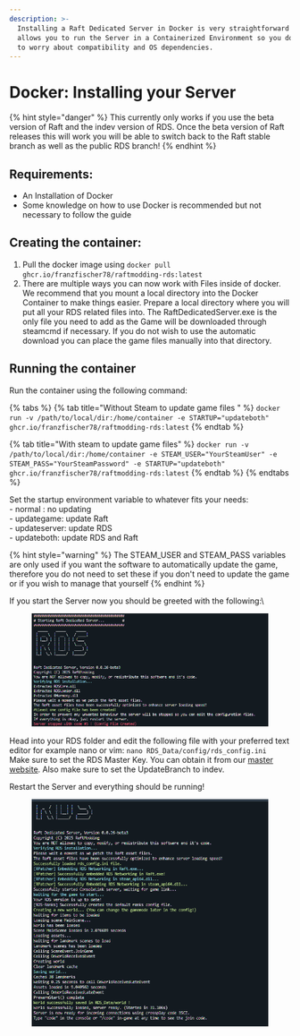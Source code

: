 ```yaml
---
description: >-
  Installing a Raft Dedicated Server in Docker is very straightforward and
  allows you to run the Server in a Containerized Environment so you don't have
  to worry about compatibility and OS dependencies.
---
```


# Docker: Installing your Server

{% hint style="danger" %}
This currently only works if you use the beta version of Raft and the indev version of RDS. Once the beta version of Raft releases this will work you will be able to switch back to the Raft stable branch as well as the public RDS branch!&#x20;
{% endhint %}

## Requirements:

* An Installation of Docker
* Some knowledge on how to use Docker is recommended but not necessary to follow the guide

## Creating the container:

1. Pull the docker image using `docker pull ghcr.io/franzfischer78/raftmodding-rds:latest`
2. There are multiple ways you can now work with Files inside of docker. We recommend that you mount a local directory into the Docker Container to make things easier. Prepare a local directory where you will put all your RDS related files into. The RaftDedicatedServer.exe is the only file you need to add as the Game will be downloaded through steamcmd if necessary.  If you do not wish to use the automatic download you can place the game files manually into that directory.&#x20;

## Running the container

Run the container using the following command:

{% tabs %}
{% tab title="Without Steam to update game files " %}
`docker run -v /path/to/local/dir:/home/container -e STARTUP="updateboth" ghcr.io/franzfischer78/raftmodding-rds:latest`
{% endtab %}

{% tab title="With steam to update game files" %}
`docker run -v /path/to/local/dir:/home/container -e STEAM_USER="YourSteamUser" -e STEAM_PASS="YourSteamPassword" -e STARTUP="updateboth" ghcr.io/franzfischer78/raftmodding-rds:latest`
{% endtab %}
{% endtabs %}

Set the startup environment variable to whatever fits your needs:\
\- normal : no updating\
\- updategame: update Raft\
\- updateserver: update RDS\
\- updateboth: update RDS and Raft

{% hint style="warning" %}
The STEAM\_USER and STEAM\_PASS variables are only used if you want the software to automatically update the game, therefore you do not need to set these if you don't need to update the game or if you wish to manage that yourself
{% endhint %}

If you start the Server now you should be greeted with the following:\


<figure><img src="../.gitbook/assets/spaces_IXIJPambVpxAYFRdpYZm_uploads_odG9HBJZUAwSHo9bNvhZ_grafik.webp" alt=""><figcaption></figcaption></figure>

Head into your RDS folder and edit the following file with your preferred text editor for example nano or vim: `nano RDS_Data/config/rds_config.ini`\
Make sure to set the RDS Master Key. You can obtain it from our [master website](https://master.raftmodding.com/keys). Also make sure to set the UpdateBranch to indev.

Restart the Server and everything should be running!

<figure><img src="../.gitbook/assets/spaces_IXIJPambVpxAYFRdpYZm_uploads_lqLm2jRKWrQs4zTTDr65_grafik.webp" alt=""><figcaption></figcaption></figure>
